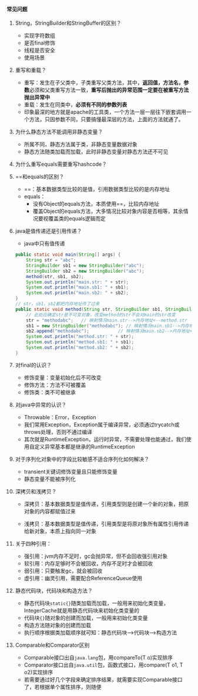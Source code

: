 #### 常见问题

1. String，StringBuilder和StringBuffer的区别？

   - 实现字符数组
   - 是否final修饰
   - 线程是否安全
   - 使用场景

2. 重写和重载？

   - 重写：发生在子父类中，子类重写父类方法，其中，**返回值，方法名，参数**必须和父类重写方法一致，**重写后抛出的异常范围一定要在被重写方法抛出异常中**
   - 重载：发生在同类中，**必须有不同的参数列表**
   - 印象最深的地方就是apache的工具类，一个方法一层一层往下嵌套调用一个方法，只因参数不同，只要搞懂最深层的方法，上面的方法就通了。

3. 为什么静态方法不能调用非静态变量？

   - 所属不同，静态方法属于类，非静态变量数据对象
   - 静态方法随类加载而加载，此时非静态变量对静态方法还不可见

4. 为什么重写equals需要重写hashcode？

5. ==和equals的区别？

   - ==：基本数据类型比较的是值，引用数据类型比较的是内存地址
   - equals：
     - 没有Object的equals方法，本质使用==，比较内存地址
     - 覆盖Object的equals方法，大多情况比较对象内容是否相等，其余情况要视覆盖类的equals逻辑而定

6. java是值传递还是引用传递？

   - java中只有值传递

   ```java
   public static void main(String[] args) {
       String str = "abc";
       StringBuilder sb1 = new StringBuilder("abc");
       StringBuilder sb2 = new StringBuilder("abc");
       method(str, sb1, sb2);
       System.out.println("main.str: " + str);
       System.out.println("main.sb1: " + sb1);
       System.out.println("main.sb2: " + sb2);
   }
   // str，sb1，sb2都把内存地址传了过来
   public static void method(String str, StringBuilder sb1, StringBuilder sb2) {
       // 此处应确定str是不可变对象，改变method的str不会对main的str改变
       str = "methodabc";	// 映射情况main.str-->内存地址<--method.str
       sb1 = new StringBuilder("methodabc"); // 映射情况main.sb1-->内存地址<--method.sb1
       sb2.append("methodabc");			  // 映射情况main.sb2-->内存地址<--method.sb2
       System.out.println("method.str: " + str);
       System.out.println("method.sb1: " + sb1);
       System.out.println("method.sb2: " + sb2);
   }
   ```

7. 对final的认识？

   - 修饰变量：变量初始化后不可改变
   - 修饰方法：方法不可被覆盖
   - 修饰类：类不可被继承

8. 对java中异常的认识？

   - Throwable：Error，Exception
   - 我们常用Exception，Exception属于编译异常，必须通过trycatch或throws处理，否则不通过编译
   - 其次就是RuntimeException，运行时异常，不需要处理也能通过，我们使用自定义异常基本都是继承的RuntimeException

9. 对于序列化对象中的字段比较敏感不适合序列化如何解决？

   - transient关键词修饰变量且只能修饰变量
   - 静态变量不能被序列化

10. 深拷贝和浅拷贝？

    - 深拷贝：基本数据类型是值传递，引用类型则是创建一个新的对象，把原对象的内容都赋值过来

    - 浅拷贝：基本数据类型是值传递，引用类型是将原对象所有属性引用传递给新对象，本质上指向同一对象

11. 关于四种引用：

    - 强引用：jvm内存不足时，gc会抛异常，但不会回收强引用对象
    - 软引用：内存足够时不会被回收，内存不足时才会被回收
    - 弱引用：只要触发gc，就会被回收
    - 虚引用：幽灵引用，需要配合ReferenceQueue使用

12. 静态代码块，代码块和构造方法？

    - 静态代码块```static{}```随类加载而加载，一般用来初始化类变量，IntegerCache就是用静态代码块来初始化类变量的
    - 代码块```{}```随对象的创建而加载，一般用来初始化类变量
    - 构造方法随对象的创建而加载
    - 执行顺序根据类加载顺序就可知：静态代码块-->代码块-->构造方法

13. Comparable和Comparator区别

    - Comparable接口出自```java.lang```包，用compareTo(T o)实现排序
    - Comparator接口出自```java.util```包，函数式接口，用compare(T o1, T o2)实现排序
    - 若需要通过好几个字段来确定排序结果，就需要实现Comparable接口了，若根据单个属性排序，则随便